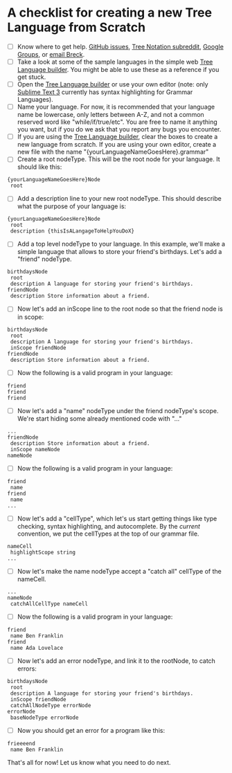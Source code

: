 A checklist for creating a new Tree Language from Scratch
=========================================================

- [ ] Know where to get help. [GitHub issues](https://github.com/treenotation/jtree/issues), [Tree Notation subreddit](https://reddit.com/r/treenotation), [Google Groups](mailto:treenotation@googlegroups.com), or [email Breck](mailto:breck7@gmail.com).
- [ ] Take a look at some of the sample languages in the simple web [Tree Language builder](https://jtree.treenotation.org/designer/). You might be able to use these as a reference if you get stuck.
- [ ] Open the [Tree Language builder](https://jtree.treenotation.org/designer/) or use your own editor (note: only [Sublime Text 3](https://www.sublimetext.com/) currently has syntax highlighting for Grammar Languages).
- [ ] Name your language. For now, it is recommended that your language name be lowercase, only letters between A-Z, and not a common reserved word like "while/if/true/etc". You are free to name it anything you want, but if you do we ask that you report any bugs you encounter.
- [ ] If you are using the [Tree Language builder](https://jtree.treenotation.org/designer/), clear the boxes to create a new language from scratch.
If you are using your own editor, create a new file with the name "{yourLanguageNameGoesHere}.grammar"
- [ ] Create a root nodeType. This will be the root node for your language. It should like this:

```
{yourLanguageNameGoesHere}Node
 root
```

- [ ] Add a description line to your new root nodeType. This should describe what the purpose of your language is:

```
{yourLanguageNameGoesHere}Node
 root
 description {thisIsALangageToHelpYouDoX}
```

- [ ] Add a top level nodeType to your language. In this example, we'll make a simple language that allows to store your friend's birthdays. Let's add a "friend" nodeType.

```
birthdaysNode
 root
 description A language for storing your friend's birthdays.
friendNode
 description Store information about a friend.
```

- [ ] Now let's add an inScope line to the root node so that the friend node is in scope:

```
birthdaysNode
 root
 description A language for storing your friend's birthdays.
 inScope friendNode
friendNode
 description Store information about a friend.
```

- [ ] Now the following is a valid program in your language:

```
friend
friend
friend
```

- [ ] Now let's add a "name" nodeType under the friend nodeType's scope. We're start hiding some already mentioned code with "..." 

```
...
friendNode
 description Store information about a friend.
 inScope nameNode
nameNode
```

- [ ] Now the following is a valid program in your language:

```
friend
 name
friend
 name
...
```

- [ ] Now let's add a "cellType", which let's us start getting things like type checking, syntax highlighting, and autocomplete. By the *current* convention, we put the cellTypes at the top of our grammar file.

```
nameCell
 highlightScope string
...
```

- [ ] Now let's make the name nodeType accept a "catch all" cellType of the nameCell.

```
...
nameNode
 catchAllCellType nameCell
```

- [ ] Now the following is a valid program in your language:

```
friend
 name Ben Franklin
friend
 name Ada Lovelace
```

- [ ] Now let's add an error nodeType, and link it to the rootNode, to catch errors:

```
birthdaysNode
 root
 description A language for storing your friend's birthdays.
 inScope friendNode
 catchAllNodeType errorNode
errorNode
 baseNodeType errorNode
```

- [ ] Now you should get an error for a program like this:

```
frieeeend
 name Ben Franklin
```

That's all for now! Let us know what you need to do next.
